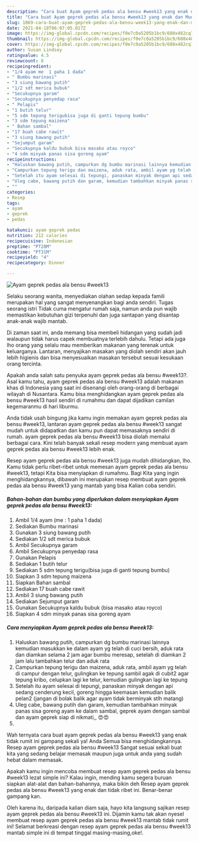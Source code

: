 ```yaml
---
description: "Cara buat Ayam geprek pedas ala bensu #week13 yang enak dan Mudah Dibuat"
title: "Cara buat Ayam geprek pedas ala bensu #week13 yang enak dan Mudah Dibuat"
slug: 1069-cara-buat-ayam-geprek-pedas-ala-bensu-week13-yang-enak-dan-mudah-dibuat
date: 2021-04-18T06:07:05.017Z
image: https://img-global.cpcdn.com/recipes/f0e7c0a5205b1bc9/680x482cq70/ayam-geprek-pedas-ala-bensu-week13-foto-resep-utama.jpg
thumbnail: https://img-global.cpcdn.com/recipes/f0e7c0a5205b1bc9/680x482cq70/ayam-geprek-pedas-ala-bensu-week13-foto-resep-utama.jpg
cover: https://img-global.cpcdn.com/recipes/f0e7c0a5205b1bc9/680x482cq70/ayam-geprek-pedas-ala-bensu-week13-foto-resep-utama.jpg
author: Susan Lindsey
ratingvalue: 4.5
reviewcount: 8
recipeingredient:
- "1/4 ayam me  1 paha 1 dada"
- " Bumbu marinasi"
- "3 siung bawang putih"
- "1/2 sdt merica bubuk"
- "Secukupnya garam"
- "Secukupnya penyedap rasa"
- " Pelapis"
- "1 butih telur"
- "5 sdm tepung terigubisa juga di ganti tepung bumbu"
- "3 sdm tepung maizena"
- " Bahan sambal"
- "17 buah cabe rawit"
- "3 siung bawang putih"
- "Sejumput garam"
- "Secukupnya kaldu bubuk bisa masako atau royco"
- "4 sdm minyak panas sisa goreng ayam"
recipeinstructions:
- "Haluskan bawang putih, campurkan dg bumbu marinasi lainnya kemudian masukkan ke dalam ayam yg telah di cuci bersih, aduk rata dan diamkan selama 2 jam agar bumbu meresap, setelah di diamkan 2 jam lalu tambahkan telur dan aduk rata"
- "Campurkan tepung terigu dan maizena, aduk rata, ambil ayam yg telah di campur dengan telur, gulingkan ke tepung sambil agak di cubit2 agar tepung kribo, celupkan lagi ke telur, kemudian gulingkan lagi ke tepung"
- "Setelah itu ayam selesai di tepungi, panaskan minyak dengan api sedang cenderung kecil, goreng hingga keemasan kemudian balik pelan2 (jangan di bolak balik agar ayam tidak berminyak stlh matang)"
- "Uleg cabe, bawang putih dan garam, kemudian tambahkan minyak panas sisa goreng ayam ke dalam sambal, geprek ayam dengan sambal dan ayam geprek siap di nikmati,, 😍😍"
- ""
categories:
- Resep
tags:
- ayam
- geprek
- pedas

katakunci: ayam geprek pedas 
nutrition: 212 calories
recipecuisine: Indonesian
preptime: "PT28M"
cooktime: "PT31M"
recipeyield: "4"
recipecategory: Dinner

---
```



![Ayam geprek pedas ala bensu #week13](https://img-global.cpcdn.com/recipes/f0e7c0a5205b1bc9/680x482cq70/ayam-geprek-pedas-ala-bensu-week13-foto-resep-utama.jpg)

Selaku seorang wanita, menyediakan olahan sedap kepada famili merupakan hal yang sangat menyenangkan bagi anda sendiri. Tugas seorang istri Tidak cuma mengatur rumah saja, namun anda pun wajib memastikan kebutuhan gizi terpenuhi dan juga santapan yang disantap anak-anak wajib mantab.

Di zaman  saat ini, anda memang bisa membeli hidangan yang sudah jadi walaupun tidak harus capek membuatnya terlebih dahulu. Tetapi ada juga lho orang yang selalu mau memberikan makanan yang terenak untuk keluarganya. Lantaran, menyajikan masakan yang diolah sendiri akan jauh lebih higienis dan bisa menyesuaikan masakan tersebut sesuai kesukaan orang tercinta. 



Apakah anda salah satu penyuka ayam geprek pedas ala bensu #week13?. Asal kamu tahu, ayam geprek pedas ala bensu #week13 adalah makanan khas di Indonesia yang saat ini disenangi oleh orang-orang di berbagai wilayah di Nusantara. Kamu bisa menghidangkan ayam geprek pedas ala bensu #week13 hasil sendiri di rumahmu dan dapat dijadikan camilan kegemaranmu di hari liburmu.

Anda tidak usah bingung jika kamu ingin memakan ayam geprek pedas ala bensu #week13, lantaran ayam geprek pedas ala bensu #week13 sangat mudah untuk didapatkan dan kamu pun dapat memasaknya sendiri di rumah. ayam geprek pedas ala bensu #week13 bisa diolah memalui berbagai cara. Kini telah banyak sekali resep modern yang membuat ayam geprek pedas ala bensu #week13 lebih enak.

Resep ayam geprek pedas ala bensu #week13 juga mudah dihidangkan, lho. Kamu tidak perlu ribet-ribet untuk memesan ayam geprek pedas ala bensu #week13, tetapi Kita bisa menyiapkan di rumahmu. Bagi Kita yang ingin menghidangkannya, dibawah ini merupakan resep membuat ayam geprek pedas ala bensu #week13 yang mantab yang bisa Kalian coba sendiri.

<!--inarticleads1-->

##### Bahan-bahan dan bumbu yang diperlukan dalam menyiapkan Ayam geprek pedas ala bensu #week13:

1. Ambil 1/4 ayam (me : 1 paha 1 dada)
1. Sediakan  Bumbu marinasi
1. Gunakan 3 siung bawang putih
1. Sediakan 1/2 sdt merica bubuk
1. Ambil Secukupnya garam
1. Ambil Secukupnya penyedap rasa
1. Gunakan  Pelapis
1. Sediakan 1 butih telur
1. Sediakan 5 sdm tepung terigu(bisa juga di ganti tepung bumbu)
1. Siapkan 3 sdm tepung maizena
1. Siapkan  Bahan sambal
1. Sediakan 17 buah cabe rawit
1. Ambil 3 siung bawang putih
1. Sediakan Sejumput garam
1. Gunakan Secukupnya kaldu bubuk (bisa masako atau royco)
1. Siapkan 4 sdm minyak panas sisa goreng ayam




<!--inarticleads2-->

##### Cara menyiapkan Ayam geprek pedas ala bensu #week13:

1. Haluskan bawang putih, campurkan dg bumbu marinasi lainnya kemudian masukkan ke dalam ayam yg telah di cuci bersih, aduk rata dan diamkan selama 2 jam agar bumbu meresap, setelah di diamkan 2 jam lalu tambahkan telur dan aduk rata
1. Campurkan tepung terigu dan maizena, aduk rata, ambil ayam yg telah di campur dengan telur, gulingkan ke tepung sambil agak di cubit2 agar tepung kribo, celupkan lagi ke telur, kemudian gulingkan lagi ke tepung
1. Setelah itu ayam selesai di tepungi, panaskan minyak dengan api sedang cenderung kecil, goreng hingga keemasan kemudian balik pelan2 (jangan di bolak balik agar ayam tidak berminyak stlh matang)
1. Uleg cabe, bawang putih dan garam, kemudian tambahkan minyak panas sisa goreng ayam ke dalam sambal, geprek ayam dengan sambal dan ayam geprek siap di nikmati,, 😍😍
1. 




Wah ternyata cara buat ayam geprek pedas ala bensu #week13 yang enak tidak rumit ini gampang sekali ya! Anda Semua bisa menghidangkannya. Resep ayam geprek pedas ala bensu #week13 Sangat sesuai sekali buat kita yang sedang belajar memasak maupun juga untuk anda yang sudah hebat dalam memasak.

Apakah kamu ingin mencoba membuat resep ayam geprek pedas ala bensu #week13 lezat simple ini? Kalau ingin, mending kamu segera buruan siapkan alat-alat dan bahan-bahannya, maka bikin deh Resep ayam geprek pedas ala bensu #week13 yang enak dan tidak ribet ini. Benar-benar gampang kan. 

Oleh karena itu, daripada kalian diam saja, hayo kita langsung sajikan resep ayam geprek pedas ala bensu #week13 ini. Dijamin kamu tak akan nyesel membuat resep ayam geprek pedas ala bensu #week13 mantab tidak rumit ini! Selamat berkreasi dengan resep ayam geprek pedas ala bensu #week13 mantab simple ini di tempat tinggal masing-masing,oke!.

